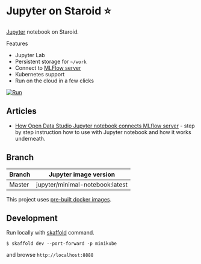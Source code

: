 # Jupyter on Staroid ⭐️

[Jupyter](https://jupyter.org/) notebook on Staroid.

Features

 - Jupyter Lab
 - Persistent storage for `~/work`
 - Connect to [MLFlow server](https://github.com/open-datastudio/mlflow-server)
 - Kubernetes support
 - Run on the cloud in a few clicks

[![Run](https://staroid.com/api/run/button.svg)](https://staroid.com/api/run)

## Articles

 - [How Open Data Studio Jupyter notebook connects MLflow server](https://medium.com/@leemoonsoo/how-open-data-studio-jupyter-notebook-connects-mlflow-server-e805929322ff?sk=86151b30f48d17a117b2554fd857e425) - step by step instruction how to use with Jupyter notebook and how it works underneath.


## Branch

| Branch |  Jupyter image version|
| ------ | --------------- |
| Master | jupyter/minimal-notebook:latest       |

This project uses [pre-built docker images](https://github.com/jupyter/docker-stacks).

## Development

Run locally with [skaffold](https://skaffold.dev) command.

```
$ skaffold dev --port-forward -p minikube
```

and browse `http://localhost:8888`
